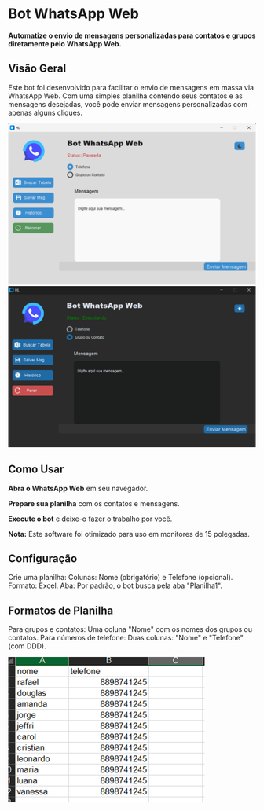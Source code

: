 
# Bot WhatsApp Web

**Automatize o envio de mensagens personalizadas para contatos e grupos diretamente pelo WhatsApp Web.**

## Visão Geral

Este bot foi desenvolvido para facilitar o envio de mensagens em massa via WhatsApp Web. Com uma simples planilha contendo seus contatos e as mensagens desejadas, você pode enviar mensagens personalizadas com apenas alguns cliques.


<img src="https://github.com/HugoLeandro/Bot-WhatsApp/blob/main/imagens/tela_light.png" width=800/>
<img src="https://github.com/HugoLeandro/Bot-WhatsApp/blob/main/imagens/tela_dark.png" width=800/>

## Como Usar

**Abra o WhatsApp Web** em seu navegador.

**Prepare sua planilha** com os contatos e mensagens.

**Execute o bot** e deixe-o fazer o trabalho por você.

**Nota:** Este software foi otimizado para uso em monitores de 15 polegadas.

## Configuração

Crie uma planilha:
Colunas: Nome (obrigatório) e Telefone (opcional).
Formato: Excel.
Aba: Por padrão, o bot busca pela aba "Planilha1".

## Formatos de Planilha

Para grupos e contatos:
Uma coluna "Nome" com os nomes dos grupos ou contatos.
Para números de telefone:
Duas colunas: "Nome" e "Telefone" (com DDD).


<img src="https://github.com/HugoLeandro/Bot-WhatsApp/blob/main/imagens/excel_tl.png" width=400/>









